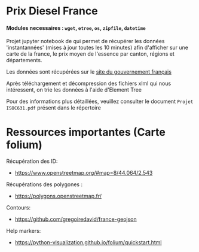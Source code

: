 


# Prix Diesel France

<h4> Modules necessaires : <code>wget</code>, <code>etree</code>, <code>os</code>, <code>zipfile</code>, <code>datetime</code> </h4>
<p>Projet jupyter notebook de qui permet de récupérer les données 'instantannées' (mises à jour toutes les 10 minutes) afin d'afficher sur une carte de la france, le prix moyen de l'essence par canton, régions et départements.</p>

<p> Les données sont récupérées sur le <a href = "https://www.prix-carburants.gouv.fr/rubrique/opendata/">site du gouvernement français</a></p>
<p> Après téléchargement et décompression des fichiers xlml qui nous intéressent, on trie les données à l'aide d'Element Tree</p>
<p> Pour des informations plus détaillées, veuillez consulter le document <code>Projet ISOC631.pdf</code> présent dans le répertoire</p>


# Ressources importantes (Carte folium)
Récupération des ID:
  * https://www.openstreetmap.org/#map=8/44.064/2.543

Récupérations des polygones :
  * https://polygons.openstreetmap.fr/

Contours:
 * https://github.com/gregoiredavid/france-geojson

Help markers:
 * https://python-visualization.github.io/folium/quickstart.html
